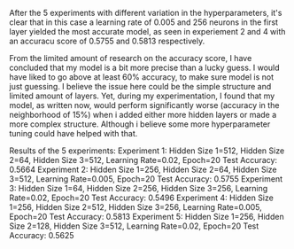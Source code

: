 After the 5 experiments with different variation in the hyperparameters, it's clear that in this case a learning rate of 0.005 and 256 neurons in the first layer yielded the most accurate model, as seen in experiement 2 and 4 with an accuracu score of 0.5755 and 0.5813 respectively. 

From the limited amount of research on the accuracy score, I have concluded that my model is a bit more precise than a lucky guess. I would have liked to go above at least 60% accuracy, to make sure model is not just guessing. I believe the issue here could be the simple structure and limited amount of layers. Yet, during my experimentation, I found that my model, as written now, would perform significantly worse (accuracy in the neighborhood of 15%) when i added either more hidden layers or made a more complex structure. Although i believe some more hyperparameter tuning could have helped with that.  

Results of the 5 experiments:
Experiment 1: Hidden Size 1=512, Hidden Size 2=64, Hidden Size 3=512, Learning Rate=0.02, Epoch=20
Test Accuracy: 0.5664
Experiment 2: Hidden Size 1=256, Hidden Size 2=64, Hidden Size 3=512, Learning Rate=0.005, Epoch=20
Test Accuracy: 0.5755
Experiment 3: Hidden Size 1=64, Hidden Size 2=256, Hidden Size 3=256, Learning Rate=0.02, Epoch=20
Test Accuracy: 0.5496
Experiment 4: Hidden Size 1=256, Hidden Size 2=512, Hidden Size 3=256, Learning Rate=0.005, Epoch=20
Test Accuracy: 0.5813
Experiment 5: Hidden Size 1=256, Hidden Size 2=128, Hidden Size 3=512, Learning Rate=0.02, Epoch=20
Test Accuracy: 0.5625